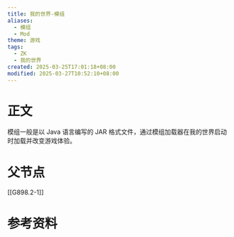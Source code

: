 ```yaml
---
title: 我的世界-模组
aliases:
  - 模组
  - Mod
theme: 游戏
tags:
  - ZK
  - 我的世界
created: 2025-03-25T17:01:18+08:00
modified: 2025-03-27T10:52:10+08:00
---
```

# 正文
模组一般是以 Java 语言编写的 JAR 格式文件，通过模组加载器在我的世界启动时加载并改变游戏体验。

# 父节点
[[G898.2-1]]

# 参考资料
